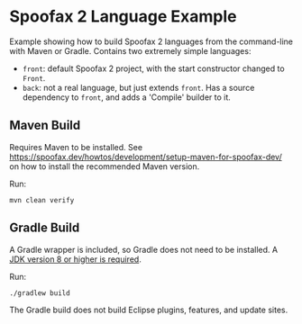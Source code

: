 # Spoofax 2 Language Example

Example showing how to build Spoofax 2 languages from the command-line with Maven or Gradle.
Contains two extremely simple languages:
- `front`: default Spoofax 2 project, with the start constructor changed to `Front`.
- `back`: not a real language, but just extends `front`. Has a source dependency to `front`, and adds a 'Compile' builder to it.

## Maven Build

Requires Maven to be installed.
See https://spoofax.dev/howtos/development/setup-maven-for-spoofax-dev/ on how to install the recommended Maven version.

Run:

```
mvn clean verify
```

## Gradle Build

A Gradle wrapper is included, so Gradle does not need to be installed.
A [JDK version 8 or higher is required](https://docs.gradle.org/current/userguide/installation.html#sec:prerequisites).

Run:

```
./gradlew build
```

The Gradle build does not build Eclipse plugins, features, and update sites.

